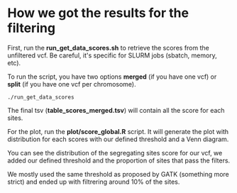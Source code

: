 # How we got the results for the filtering

First, run the **run_get_data_scores.sh** to retrieve the scores from the unfiltered vcf. Be careful, it's specific for SLURM jobs (sbatch, memory, etc).  

To run the script, you have two options **merged** (if you have one vcf) or **split** (if you have one vcf per chromosome).  

```
./run_get_data_scores

```
 
The final tsv (**table_scores_merged.tsv**) will contain all the score for each sites.  

For the plot, run the **plot/score_global.R** script. It will generate the plot with distribution for each scores with our defined threshold and a Venn diagram.  

You can see the distribution of the segregating sites score for our vcf, we added our defined threshold and the proportion of sites that pass the filters.  

We mostly used the same threshold as proposed by GATK (something more strict) and ended up with filtrering around 10% of the sites. 
 